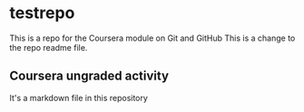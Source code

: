 # testrepo
This is a repo for the Coursera module on Git and GitHub
This is a change to the repo readme file.

## Coursera ungraded activity
It's a markdown file in this repository
